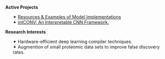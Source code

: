 <b>Active Projects</b>
<ul>
  ✦ <a href="https://github.com/yammei/model-implementations.git">Resources & Examples of Model Implementations</a><br>
  ✦ <a href="https://github.com/yammei/convolution.git">intCONV: An Interpretable CNN Framework.</a><br>
</ul>

<b>Research Interests</b>
<ul>
    ✦ Hardware-efficient deep learning compiler techniques.<br>
    ✦ Augmention of small proteomic data sets to improve false discovery rates.<br>
</ul>
